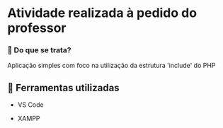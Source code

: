 # Atividade realizada à pedido do professor

### 💭 Do que se trata?

 Aplicação simples com foco na utilização da estrutura 'include' do PHP
  
## 📝 Ferramentas utilizadas

- VS Code

- XAMPP 

